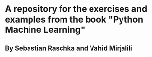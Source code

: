 # A repository for the exercises and examples from the book "Python Machine Learning"
## By Sebastian Raschka and Vahid Mirjalili

